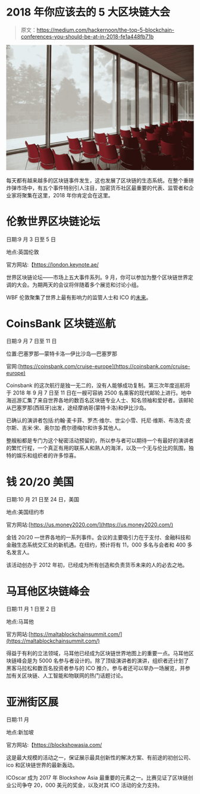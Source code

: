 # 2018 年你应该去的 5 大区块链大会

> 原文：<https://medium.com/hackernoon/the-top-5-blockchain-conferences-you-should-be-at-in-2018-fe1a448fb71b>

![](img/68a4c15d222ff375dc64ab5236ba9cda.png)

每天都有越来越多的区块链事件发生，这也发展了区块链的生态系统。在整个重磅炸弹市场中，有五个事件特别引人注目，加密货币社区最重要的代表、监管者和企业家将聚集在这里，2018 年你肯定会在这里。

# 伦敦世界区块链论坛

日期:9 月 3 日至 5 日

地点:英国伦敦

官方网站:【https://london.keynote.ae/ 

世界区块链论坛——市场上五大事件系列。9 月，你可以参加为整个区块链世界定调的大会。为期两天的会议将伴随着多个展览和讨论小组。

WBF 伦敦聚集了世界上最有影响力的监管人士和 ICO 的[未来](https://hackernoon.com/tagged/future)。

# CoinsBank 区块链巡航

日期:9 月 7 日至 11 日

位置:巴塞罗那—蒙特卡洛—伊比沙岛—巴塞罗那

官网:[https://coinsbank.com/cruise-europe](https://coinsbank.com/cruise-europe)

Coinsbank 的这次航行是独一无二的，没有人能够成功复制。第三次年度巡航将于 2018 年 9 月 7 日至 11 日在一艘可容纳 2500 名乘客的现代邮轮上进行。地中海巡游汇集了来自世界各地的数百名区块链专业人士、知名领袖和爱好者。该邮轮从巴塞罗那(西班牙)出发，途经摩纳哥(蒙特卡洛)和伊比沙岛。

已确认的演讲者包括:约翰·麦卡菲、罗杰·维尔、世尘小雪、托尼·维斯、布洛克·皮尔斯、吉米·宋、奥尔加·费尔德梅尔和许多其他人。

整艘船都是专门为这个秘密活动预留的，所以参与者可以期待一个有最好的演讲者的繁忙行程，一个真正有用的联系人和熟人的海洋，以及一个无与伦比的氛围，独特的娱乐和组织者的许多惊喜。

# 钱 20/20 美国

日期:10 月 21 日至 24 日，美国

地点:美国纽约市

官方网站:[https://us.money2020.com/](https://us.money2020.com/)

金钱 20/20 —世界各地的一系列事件。会议的主要吸引力在于支付、金融科技和金融生态系统交汇处的新机遇。在纽约，预计将有 11，000 多名与会者和 400 多名发言人。

该活动创办于 2012 年初，已经成为所有创造和负责货币未来的人的必去之地。

# 马耳他区块链峰会

日期:11 月 1 日至 2 日

地点:马耳他

官方网站:[https://maltablockchainsummit.com/](https://maltablockchainsummit.com/)

得益于有利的立法领域，马耳他已经成为区块链世界地图上的重要一点。马耳他区块链峰会是为 5000 名参与者设计的。除了顶级演讲者的演讲，组织者还计划了黑客马拉松和数百名投资者参与的 ICO 推介。参与者还可以举办一场展览，并参加有关区块链、人工智能和物联网的热门话题讨论。

# 亚洲街区展

日期:11 月

地点:新加坡

官方网站:【https://blockshowasia.com/ 

这是最大规模的活动之一，保证展示最具创新性的解决方案、有前途的初创公司、ico 和区块链世界的最新轰动。

ICOscar 成为 2017 年 Blockshow Asia 最重要的元素之一。比赛见证了区块链创业公司争夺 20，000 美元的奖金，以及对其 ICO 活动的全力支持。